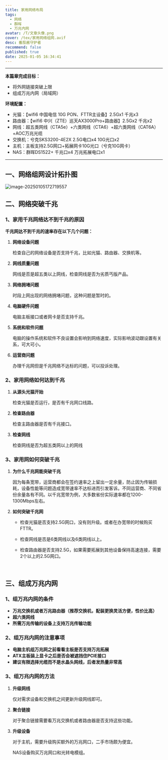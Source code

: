 ```yaml
---
title: 家用网络布局
tags:
  - 网络
  - 群晖
  - 万兆内网
avatar: /T/文章头像.png
cover: /tex/家用网络组网.avif
desc: 番茄酱守护者
recommend: false
published: true
date: 2025-01-05 16:34:41
---
```


---

**本篇章完成目标：**

- 将外网链接突破上限
- 组成万兆内网（局域网）



**环境配置：**

- 光猫：【wifi6 中国电信 10G PON、FTTR主设备】2.5Gx1  千兆x3
- 路由器：【wifi6 中兴（ZTE）巡天AX3000Pro+路由器】2.5Gx2 千兆x2
- 网线：超五类网线（CTA5e）+六类网线（CTA6）+超六类网线（CAT6A）+AOC万兆光缆
- 交换机：兮克SKS3200-4E2X  2.5G电口x4 10G光口x2
- 主机：主板支持2.5G网口+拓展网卡10G光口（兮克10G网卡）
- NAS：群晖DS1522+ 千兆口x4  万兆拓展电口x1

---

## 一、网络组网设计拓扑图

![image-20250105172719557](/Blog/posts/2025-1/image-20250105172719557.png)

## 二、网络突破千兆

### 1、家用千兆网络达不到千兆的原因

**千兆网达不到千兆的速率存在以下几个问题：**

1. **网络设备问题**

   检查自己的网络设备是否支持千兆，比如光猫、路由器、交换机等。

2. **网线质量问题**

   网线是否是超五类以上网线，检查网线是否为劣质丐版产品。

3. **网络拥堵问题**

   时段上网出现的网络拥堵问题，这种问题是暂时的。

4. **电脑硬件问题**

   电脑主板接口或者网卡是否支持千兆。

5. **系统和软件问题**

   电脑的操作系统和软件不良设置会影响到网络速度，实际影响波动跟设置有关系，可大可小。

6. **运营商问题**

   办理千兆网但是千兆网络不达标的问题，可以投诉处理。

### 2、家用网络如何达到千兆

1. **从源头光猫开始**

   检查光猫是否运行，是否有千兆网口线路。

2. **检查路由器**

   检查主路由器是否有千兆接口。

3. **检查网线**

   检查网线是否为超五类网以上的网线

### 3、家用网如何突破千兆

1. **为什么千兆网能突破千兆**

   ​	因为每条宽带，运营商都会在签约速率之上留出一定余量，防止因为传输损耗，设备性能等问题造成宽带速率不达标进而引发客诉。不同运营商、不同省份余量各有不同。以千兆宽带为例，大多数省份实际速率都在1200-1300Mbps左右。

2. **如何突破千兆网**

   - 检查光猫是否支持2.5G网口，没有则升级。或者在办宽带的时候购买FTTR。

   - 检查网线是否是6类网线以及6类网线以上。
   - 检查路由器是否支持2.5G，如果需要拓展到其他设备保持高速连接，需要2个以上的2.5G网口。

<br>

## 三、组成万兆内网

### 1、组万兆内网的条件

- **万兆交换机或者万兆路由器（推荐交换机，配装更换灵活方便，性价比高）**
- **超六类网线**
- **所需万兆传输的设备上支持万兆传输功能**

### 2、组万兆内网的注意事项

- **电脑主机组万兆网之前看看主板是否支持万兆拓展**
- **ATX主板装上显卡之后是否会被遮挡住PCIE接口**
- **建议有限选择光缆而不是水晶头网线，后者发热量非常高**

### 3、组万兆内网的方法

1. **升级网线**

   仅对需求设备和交换机之间更新升级网线即可。

2. **聚合链接**

   对于聚合链接需要看万兆交换机或者路由器是否支持这些功能。

3. **升级设备**

   对于主机，需要升级购买额外的万兆网口，二手市场颇为便宜。

   NAS设备购买万兆网口和光转电模组。



